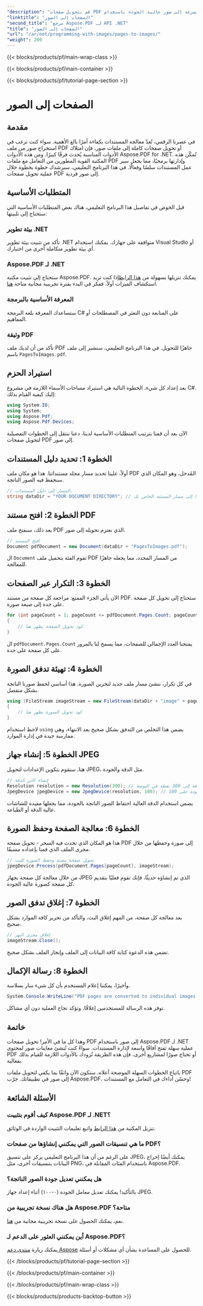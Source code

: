 ```yaml
---
"description": "قم بتحويل صفحات PDF بسرعة إلى صور عالية الجودة باستخدام Aspose.PDF لـ .NET باستخدام هذا الدليل الشامل خطوة بخطوة."
"linktitle": "الصفحات إلى الصور"
"second_title": "مرجع Aspose.PDF لـ API .NET"
"title": "الصفحات إلى الصور"
"url": "/ar/net/programming-with-images/pages-to-images/"
"weight": 200
---
```


{{< blocks/products/pf/main-wrap-class >}}

{{< blocks/products/pf/main-container >}}

{{< blocks/products/pf/tutorial-page-section >}}

# الصفحات إلى الصور

## مقدمة

في عصرنا الرقمي، تُعدّ معالجة المستندات بكفاءة أمرًا بالغ الأهمية. سواء كنت ترغب في استخراج صور من ملف PDF أو تحويل صفحات كاملة إلى ملفات صور، فإن امتلاك الأدوات المناسبة يُحدث فرقًا كبيرًا. ومن هذه الأدوات Aspose.PDF for .NET. تُمكّن هذه المكتبة القوية المطورين من التعامل مع ملفات PDF وإدارتها برمجيًا، مما يجعل سير عمل المستندات سلسًا وفعالًا. في هذا البرنامج التعليمي، سنرشدك خطوة بخطوة خلال عملية تحويل صفحات PDF إلى صور فردية.

## المتطلبات الأساسية

قبل الخوض في تفاصيل هذا البرنامج التعليمي، هناك بعض المتطلبات الأساسية التي ستحتاج إلى تلبيتها:

### بيئة تطوير .NET

تأكد من تثبيت بيئة تطوير .NET متوافقة على جهازك. يمكنك استخدام Visual Studio أو أي بيئة تطوير متكاملة أخرى من اختيارك.

### Aspose.PDF لـ .NET

ستحتاج إلى تثبيت مكتبة Aspose.PDF. يمكنك تنزيلها بسهولة من [هذا الرابط](https://releases.aspose.com/pdf/net/)إذا كنت تريد استكشاف الميزات أولاً، ففكر في البدء بفترة تجريبية مجانية متاحة [هنا](https://releases.aspose.com/).

### المعرفة الأساسية بالبرمجة

ستساعدك المعرفة بلغة البرمجة C# على المتابعة دون التعثر في المصطلحات أو المفاهيم.

### وثيقة PDF

تأكد من أن لديك ملف PDF جاهزًا للتحويل. في هذا البرنامج التعليمي، سنشير إلى ملف باسم `PagesToImages.pdf`.

## استيراد الحزم

بعد إعداد كل شيء، الخطوة التالية هي استيراد مساحات الأسماء اللازمة في مشروع C#. إليك كيفية القيام بذلك:

```csharp
using System.IO;
using System;
using Aspose.Pdf;
using Aspose.Pdf.Devices;
```

الآن بعد أن قمنا بترتيب المتطلبات الأساسية لدينا، دعنا ننتقل إلى الخطوات التفصيلية لتحويل صفحات PDF إلى صور.

## الخطوة 1: تحديد دليل المستندات

أولاً، علينا تحديد مسار مجلد مستنداتنا. هذا هو مكان ملف PDF المُدخل، وهو المكان الذي سنحفظ فيه الصور الناتجة.

```csharp
// المسار إلى دليل المستندات.
string dataDir = "YOUR DOCUMENT DIRECTORY"; // قم بتحديث هذا إلى مسار المستند الخاص بك
```

## الخطوة 2: افتح مستند PDF

بعد ذلك، سنفتح ملف PDF الذي نعتزم تحويله إلى صور.

```csharp
// افتح المستند
Document pdfDocument = new Document(dataDir + "PagesToImages.pdf");
```

ال `Document` تقوم الفئة بتحميل ملف PDF من المسار المحدد، مما يجعله جاهزًا للمعالجة.

## الخطوة 3: التكرار عبر الصفحات

الآن يأتي الجزء الممتع: مراجعة كل صفحة من مستند PDF. ستحتاج إلى تحويل كل صفحة على حدة إلى صيغة صورة.

```csharp
for (int pageCount = 1; pageCount <= pdfDocument.Pages.Count; pageCount++)
{
    // كود تحويل الصفحة يظهر هنا
}
```

ال `pdfDocument.Pages.Count` يمنحنا العدد الإجمالي للصفحات، مما يسمح لنا بالمرور على كل صفحة على حدة.

## الخطوة 4: تهيئة تدفق الصورة

في كل تكرار، ننشئ مسار ملف جديد لتخزين الصورة. هذا أساسي لحفظ صورنا الناتجة بشكل منفصل.

```csharp
using (FileStream imageStream = new FileStream(dataDir + "image" + pageCount + "_out" + ".jpg", FileMode.Create))
{
    // كود تحويل الصورة يظهر هنا
}
```

لاحظ استخدام `using` يضمن هذا التخلص من التدفق بشكل صحيح بعد الانتهاء، وهي ممارسة جيدة في إدارة الموارد.

## الخطوة 5: إنشاء جهاز JPEG

هنا، سنقوم بتكوين الإعدادات لتحويل JPEG، مثل الدقة والجودة.

```csharp
// إنشاء كائن الدقة
Resolution resolution = new Resolution(300); // ضبط الدقة إلى 300 نقطة في البوصة
JpegDevice jpegDevice = new JpegDevice(resolution, 100); // تم ضبط الجودة على 100
```

يضمن استخدام الدقة العالية احتفاظ الصور الناتجة بالجودة، مما يجعلها مفيدة للشاشات عالية الدقة أو الطباعة.

## الخطوة 6: معالجة الصفحة وحفظ الصورة

هذا هو المكان الذي تحدث فيه السحر - تحويل صفحة PDF إلى صورة وحفظها من خلال مجرى الملف الذي قمنا بإعداده مسبقًا.

```csharp
// تحويل صفحة معينة وحفظ الصورة للبث
jpegDevice.Process(pdfDocument.Pages[pageCount], imageStream);
```

من خلال معالجة كل صفحة بجهاز JPEG الذي تم إنشاؤه حديثًا، فإنك تقوم فعليًا بتقديم كل صفحة كصورة عالية الجودة.

## الخطوة 7: إغلاق تدفق الصور

بعد معالجة كل صفحة، من المهم إغلاق البث، والتأكد من تحرير كافة الموارد بشكل صحيح.

```csharp
// إغلاق مجرى النهر
imageStream.Close();
```

تضمن هذه الدعوة كتابة كافة البيانات إلى الملف وإنجاز الملف بشكل صحيح.

## الخطوة 8: رسالة الإكمال

وأخيرًا، يمكننا إعلام المستخدم بأن كل شيء سار بسلاسة.

```csharp
System.Console.WriteLine("PDF pages are converted to individual images successfully!");
```

توفر هذه الرسالة للمستخدمين إغلاقًا، وتؤكد نجاح العملية دون أي مشاكل.

## خاتمة

وهذا كل ما في الأمر! تحويل صفحات PDF إلى صور باستخدام Aspose.PDF لـ .NET عملية سهلة تفتح آفاقًا واسعة لإدارة المستندات. سواءً كنت تُنشئ معاينات صور لمحتوى PDF أو تحتاج صورًا لمشاريع أخرى، فإن هذه الطريقة تُزودك بالأدوات اللازمة للقيام بذلك بفعالية.

باتباع الخطوات السهلة الموضحة أعلاه، ستكون الآن واثقًا بما يكفي لتحويل ملفات PDF إلى صور في تطبيقاتك. جرّب Aspose.PDF، وحسّن أداءك في التعامل مع المستندات!

## الأسئلة الشائعة

### كيف أقوم بتثبيت Aspose.PDF لـ .NET؟
تنزيل المكتبة من [هذا الرابط](https://releases.aspose.com/pdf/net/) واتبع تعليمات التثبيت الواردة في الوثائق.

### ما هي تنسيقات الصور التي يمكنني إنشاؤها من صفحات PDF؟
على الرغم من أن هذا البرنامج التعليمي يركز على تنسيق JPEG، يمكنك أيضًا إخراج البيانات بتنسيقات أخرى، مثل PNG، باستخدام الفئات المقابلة في Aspose.PDF.

### هل يمكنني تعديل جودة الصور الناتجة؟
بالتأكيد! يمكنك تعديل معامل الجودة (٠-١٠٠) أثناء إعداد جهاز JPEG.

### هل هناك نسخة تجريبية من Aspose.PDF متاحة؟
نعم، يمكنك الحصول على نسخة تجريبية مجانية من [هنا](https://releases.aspose.com/).

### أين يمكنني العثور على الدعم لـ Aspose.PDF؟
يمكنك زيارة [منتدى دعم Aspose](https://forum.aspose.com/c/pdf/10) للحصول على المساعدة بشأن أي مشكلات أو أسئلة.

{{< /blocks/products/pf/tutorial-page-section >}}

{{< /blocks/products/pf/main-container >}}

{{< /blocks/products/pf/main-wrap-class >}}

{{< blocks/products/products-backtop-button >}}